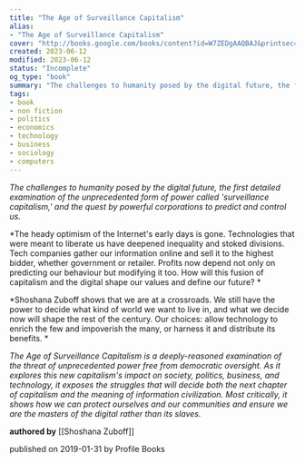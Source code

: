 ```yaml
---
title: "The Age of Surveillance Capitalism"
alias:
- "The Age of Surveillance Capitalism"
cover: "http://books.google.com/books/content?id=W7ZEDgAAQBAJ&printsec=frontcover&img=1&zoom=1&edge=curl&source=gbs_api"
created: 2023-06-12
modified: 2023-06-12
status: "Incomplete"
og_type: "book"
summary: "The challenges to humanity posed by the digital future, the first detailed examination of the unprecedented form of power called 'surveillance capitalism,' and the quest by powerful corporations to predict and control us. The heady optimism of the Internet's early days is gone. Technologies that were meant to liberate us have deepened inequality and stoked divisions. Tech companies gather our information online and sell it to the highest bidder, whether government or retailer. Profits now depend not only on predicting our behaviour but modifying it too. How will this fusion of capitalism and the digital shape our values and define our future? Shoshana Zuboff shows that we are at a crossroads. We still have the power to decide what kind of world we want to live in, and what we decide now will shape the rest of the century. Our choices: allow technology to enrich the few and impoverish the many, or harness it and distribute its benefits. The Age of Surveillance Capitalism is a deeply-reasoned examination of the threat of unprecedented power free from democratic oversight. As it explores this new capitalism's impact on society, politics, business, and technology, it exposes the struggles that will decide both the next chapter of capitalism and the meaning of information civilization. Most critically, it shows how we can protect ourselves and our communities and ensure we are the masters of the digital rather than its slaves."
tags:
- book
- non fiction
- politics
- economics
- technology
- business
- sociology
- computers
---
```


*The challenges to humanity posed by the digital future, the first detailed examination of the unprecedented form of power called 'surveillance capitalism,' and the quest by powerful corporations to predict and control us.* 

*The heady optimism of the Internet's early days is gone. Technologies that were meant to liberate us have deepened inequality and stoked divisions. Tech companies gather our information online and sell it to the highest bidder, whether government or retailer. Profits now depend not only on predicting our behaviour but modifying it too. How will this fusion of capitalism and the digital shape our values and define our future? *

*Shoshana Zuboff shows that we are at a crossroads. We still have the power to decide what kind of world we want to live in, and what we decide now will shape the rest of the century. Our choices: allow technology to enrich the few and impoverish the many, or harness it and distribute its benefits. *

*The Age of Surveillance Capitalism is a deeply-reasoned examination of the threat of unprecedented power free from democratic oversight. As it explores this new capitalism's impact on society, politics, business, and technology, it exposes the struggles that will decide both the next chapter of capitalism and the meaning of information civilization. Most critically, it shows how we can protect ourselves and our communities and ensure we are the masters of the digital rather than its slaves.*

**authored by** [[Shoshana Zuboff]]

published on 2019-01-31 by Profile Books